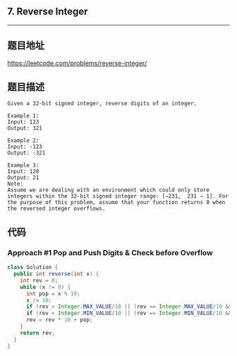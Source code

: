 ## 7. Reverse Integer

----
## 题目地址

https://leetcode.com/problems/reverse-integer/

## 题目描述
```
Given a 32-bit signed integer, reverse digits of an integer.

Example 1:
Input: 123
Output: 321

Example 2:
Input: -123
Output: -321

Example 3:
Input: 120
Output: 21
Note:
Assume we are dealing with an environment which could only store integers within the 32-bit signed integer range: [−231,  231 − 1]. For the purpose of this problem, assume that your function returns 0 when the reversed integer overflows.
```

## 代码

### Approach #1 Pop and Push Digits & Check before Overflow

```java
class Solution {
  public int reverse(int x) {
    int rev = 0;
    while (x != 0) {
      int pop = x % 10;
      x /= 10;
      if (rev > Integer.MAX_VALUE/10 || (rev == Integer.MAX_VALUE/10 && pop > 7)) return 0;
      if (rev < Integer.MIN_VALUE/10 || (rev == Integer.MIN_VALUE/10 && pop < -8)) return 0;
      rev = rev * 10 + pop;
    }
    return rev;
  }
}
```















